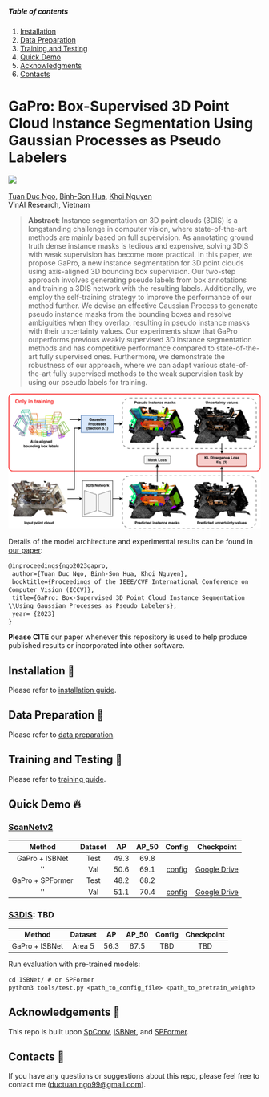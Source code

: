 ##### Table of contents
1. [Installation](#Installation)
2. [Data Preparation](#Data-Preparation)
3. [Training and Testing](#Training-and-Testing) 
4. [Quick Demo](#Quick-Demo)
6. [Acknowledgments](#Acknowledgments)
7. [Contacts](#Contacts)

# GaPro: Box-Supervised 3D Point Cloud Instance Segmentation Using Gaussian Processes as Pseudo Labelers

<a href="https://arxiv.org/abs/2307.13251"><img src="https://img.shields.io/badge/https%3A%2F%2Farxiv.org%2Fabs%2F2307.13251-arxiv-brightgreen"></a>

[Tuan Duc Ngo](https://ngoductuanlhp.github.io/),
[Binh-Son Hua](https://sonhua.github.io/),
[Khoi Nguyen](https://www.khoinguyen.org/)<br>
VinAI Research, Vietnam

> **Abstract**: 
Instance segmentation on 3D point clouds (3DIS) is a longstanding challenge in computer vision, where state-of-the-art methods are mainly based on full supervision. As annotating ground truth dense instance masks is tedious and expensive, solving 3DIS with weak supervision has become more practical. In this paper, we propose GaPro, a new instance segmentation for 3D point clouds using axis-aligned 3D bounding box supervision. Our two-step approach involves generating pseudo labels from box annotations and training a 3DIS network with the resulting labels. Additionally, we employ the self-training strategy to improve the performance of our method further. We devise an effective Gaussian Process to generate pseudo instance masks from the bounding boxes and resolve ambiguities when they overlap, resulting in pseudo instance masks with their uncertainty values. Our experiments show that GaPro outperforms previous weakly supervised 3D instance segmentation methods and has competitive performance compared to state-of-the-art fully supervised ones. Furthermore, we demonstrate the robustness of our approach, where we can adapt various state-of-the-art fully supervised methods to the weak supervision task by using our pseudo labels for training.

![overview](docs/gapro_arch.jpg)

Details of the model architecture and experimental results can be found in [our paper](https://arxiv.org/abs/2307.13251):

```bibtext
@inproceedings{ngo2023gapro,
 author={Tuan Duc Ngo, Binh-Son Hua, Khoi Nguyen},
 booktitle={Proceedings of the IEEE/CVF International Conference on Computer Vision (ICCV)},
 title={GaPro: Box-Supervised 3D Point Cloud Instance Segmentation \\Using Gaussian Processes as Pseudo Labelers},
 year= {2023}
}
```

**Please CITE** our paper whenever this repository is used to help produce published results or incorporated into other software.

## Installation :memo:
Please refer to [installation guide](docs/INSTALL.md).

## Data Preparation :hammer:
Please refer to [data preparation](docs/DATA_PREPARATION.md).

## Training and Testing :train2:
Please refer to [training guide](docs/TRAIN.md).

## Quick Demo :fire:

### [ScanNetv2](https://kaldir.vc.in.tum.de/scannet_benchmark/semantic_instance_3d?metric=ap)

| Method | Dataset | AP | AP_50 | Config | Checkpoint
|:-:|:-:|:-:|:-:|:-:|:-:|
| GaPro + ISBNet | Test | 49.3 | 69.8 | 
| ''| Val | 50.6 | 69.1 | [config](ISBNet/configs/scannetv2/boxsup_isbnet_scannetv2.yaml) | [Google Drive](https://drive.google.com/file/d/12pOUuMg2cOYmCAv98t4ggNXOEqArTR_M/view?usp=drive_link) 
| GaPro + SPFormer | Test | 48.2 | 68.2 | 
| ''| Val | 51.1 | 70.4 | [config](SPFormer/configs/boxsup_spf_scannet.yaml) | [Google Drive](https://drive.google.com/file/d/1vdrOncS1UtwA7PLprd84KajYdlaWEkiY/view?usp=drive_link)


### [S3DIS](http://buildingparser.stanford.edu/dataset.html): TBD

| Method | Dataset | AP | AP_50 | Config | Checkpoint
|:-:|:-:|:-:|:-:|:-:|:-:|
| GaPro + ISBNet | Area 5 | 56.3 | 67.5 | TBD | TBD 

Run evaluation with pre-trained models:

```
cd ISBNet/ # or SPFormer
python3 tools/test.py <path_to_config_file> <path_to_pretrain_weight>
```


## Acknowledgements :clap:
This repo is built upon [SpConv](https://github.com/traveller59/spconv), [ISBNet](https://github.com/VinAIResearch/ISBNet), and [SPFormer](https://github.com/sunjiahao1999/SPFormer). 

## Contacts :email:
If you have any questions or suggestions about this repo, please feel free to contact me (ductuan.ngo99@gmail.com).